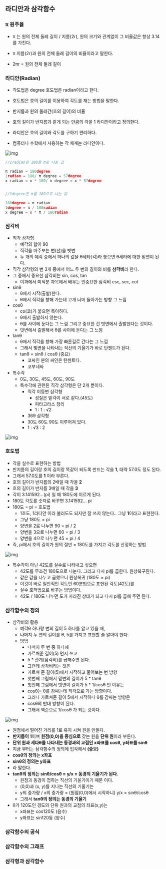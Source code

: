 ## 라디안과 삼각함수


### π 원주율
- π 는 원의 전체 둘레 길이 / 지름(2r), 원의 크기와 관계없이 그 비율값은 항상 3.14를 가진다.

- π 지름(2r)과 원의 전체 둘레 길이의 비율이라고 말한다.

- 2πr = 원의 전체 둘레 길이


### 라디안(Radian)
- 각도법은 degree 호도법은 radian이라고 한다.

- 호도법은 호의 길이를 이용하여 각도를 재는 방법을 말한다.

- 반지름과 원의 둘레간(호의 길이)의 비율

- 호의 길이가 반지름과 같게 되는 만큼의 각을 1 라디안이라고 정의한다.

- 라디안은 호의 길이와 각도를 구하기 편리하다.

- 컴퓨터나 수학에서 사용하는 각 체계는 라디안이다.


![img](Img/radian.png)


```C++
//1radian은 180을 π로 나눈 값 

π radian = 180degree
1radian = 180/ π degree = 57degree
x radian = x * 180/ π degree = x * 57degree


//1degree은 π를 180으로 나눈 값

180degree = π radian
1degree = π / 180radian
x degree = x * π / 180radian
```

### 삼각비
- 직각 삼각형
  - 예각의 합이 90
  - 직각을 마주보는 변(선)을 빗변
  - 두  개의 예각 중에서 하나의 값을 θ세타(각)라 놓으면 θ세타에 대한 밑변이 된다.
- 직각 삼각형의 변 3개 중에서 어느 두 변의 길이의 비를 **삼각비**라 한다.
- 그 중에서 중요한 삼각비는 sin, cos, tan
  - 이과에서 미적분 과목에서 배우는 안중요한 삼각비 csc, sec, cot
- sinθ
  - θ에서 시작(출발)한다.
  - θ에서 직각을 향해 가는데 고개 너머 돌아가는 방향 그 느낌
- cosθ
  - co(코)가 붙으면 특이하다.
  - θ에서 출발하지 않는다.
  - θ를 사이에 둔다는 그 느낌 그리고 중요한 건 빗변에서 출발한다는 것이다.
  - 빗변에서 출발해서 θ를 사이에 둔다는 그 느낌
- tanθ
  - θ에서 직각을 향해 가장 빠른길로 간다는 그 느낌
  - 그래서 빛변을 나타내는 직선의 기울기가 바로 탄젠트가 된다.
  - tanθ = sinθ / cosθ (중요)
    - 코싸인 분의 싸인은 탄젠트다.
    - 코부네싸
- 특수각
  - 0도, 30도, 45도, 60도, 90도
  - 특수각에 관련된 직각 삼각형은 단 2개 뿐이다.
    - 직각 이등변 삼각형
      - 성질은 밑각이 서로 같다.(45도)
      - 피타고라스 정리
      - 1 : 1 : √2
    -  369 삼각형
      - 30도 60도 90도 이루어져 있다.
      -  1 : √3 : 2

![img](Img/bi.png)


### 호도법
- 각을 실수로 표현하는 방법
- 반지름의 길이랑 호의 길이랑 똑같이 되도록 만드는 각을 **1**, 대략 57.0도 정도 된다.
- 그래서 57.0도를 **1** 이라 부른다.
- 호의 길이가 반지름의 2배일 때 각을 **2**
- 호의 길이가 반지름 3배일 때 각을 **3**
- 각이 3.141592...(pi) 일 때 180도에 이르게 된다.
- 180도 각도를 숫자로 바꾸면 3.141592... pi
- 180도 = pi = 호도법
  - 1호도, 1라디안 이라 불러도도 되지만 잘 쓰지 않는다.. 그냥 **1**이라고 표현한다.
  - 그냥 180도 = pi
  - 양변을 2로 나누면 90 = pi / 2
  - 양변을 3으로 나누면 60 = pi / 3
  - 양변을 4으로 나누면 45 = pi / 4
- 즉, pi에서 호의 길이가 원의 절반 = 180도를 가지고 각도를 산정하는 방법

![img](Img/hodo.png)

- 특수각이 아닌 42도를 실수로 나타내고 싶으면 
  - 42도를 무조건 180도으로 나눈다. 그리고 다시 pi를 곱한다. 원상복구된다. 
  - 같은 값을 나누고 곱했으니 원상복귀 (180도 = pi)
  - 이것이 바로 일반적인 각도인 60분법으로 표현된 각도(42도)를
  - 실수 호적법으로 바꾸는 방법이다.
  - 42도 / 180도 나누면 도가 사라진 상태가 되고 다시 pi를 곱해 주면 된다.




### 삼각함수의 정의
- 삼각비의 활용
  - 예각θ 하나랑 변의 길이 5 하나를 알고 있을 때,
  - 나머지 두 변의 길이를 θ, 5를 가지고 표현할 줄 알아야 한다.
  - 방법
    - 나머지 두 변 중 하나에
    - 가르쳐준 길이(5) 먼저 쓰고
    - 5 * 관계(삼각비)를 곱해주면 된다.
    - 그런데 삼각비라는 것은
    - 가르쳐 준 길이(5)에서 시작하고 물어보는 변 방향
    - 첫번째 그림에서 밑변의 길이가 5 * tanθ
    - 첫번째 그림에서 빗변이 길이가 5 * 1/cosθ 인 이유는
    - cosθ는 θ를 감싸는데 직각으로 가는 방향이다.
    - 그러나 가르쳐준 길이 5에서 시작하니 θ를 감싸는 방향은
    - cosθ의 반대 방향이 된다.
    - 그래서 역순으로 1/cosθ 가 되는 것이다.
      
![img](Img/bi3.png)

- 원점에서 떨어진 거리를 1로 유지 시켜 원을 만들다.
- **반지름이 1**이며 **원점(0,0)을 중심으로** 갖는 원을 **단위 원**이라 부른다.
- **단위 원과 세타θ를 나타내는 동경과의 교점인 x좌표를 cosθ, y좌표를 sinθ**
- 지금 부터는 삼각함수의 정의에 입각해서 **(중요)**
- **cosθ의 정의는 x좌표**
- **sinθ의 정의는 y좌표**
- 라 말한다.
- **tanθ의 정의는 sinθ/cosθ = y/x = 동경의 기울기가 된다.**
  - 원점과 동경이 접하는 직선의 기울기이기 때문 이다.
  - (0,0)과 (x, y)를 지나는 직선의 기울기는
  - y의 증가량 / x의 증가량 = (원점(0,0)에서 시작하니) y/x = sinθ/cosθ
  - 그래서 **tanθ의 정의는 동경의 기울기**
- θ가 120도인 경도와 단위 원과의 교점의 좌표(x,y)는
  - x좌표는 cos120도 (음수)
  - y좌표는 sin120동 (양수)
















### 삼각함수의 공식

### 삼각함수의 그래프


### 삼각형과 삼각함수
































